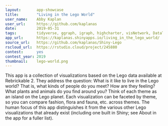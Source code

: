 ```yaml
---
layout:       app-showcase
title:        "Living in the Lego World"
user_name:    Abby Kaplan
user_url:     https://github.com/kaplanas
date:         2019-05-31
tags:         tidyverse, ggraph, igraph, highcharter, visNetwork, DataTables, fuzzyjoin, wordnet, treemap
app_url:      https://kaplanas.shinyapps.io/living_in_the_lego_world/
source_url:   https://github.com/kaplanas/Shiny-Lego
rscloud_url:  https://rstudio.cloud/project/245880
contest:      yes
contest_year: 2019
thumbnail:    lego-world.png
---
```


This app is a collection of visualizations based on the Lego data available at Rebrickable 2. They address the question: What is it like to live in the Lego world? That is, what kinds of people do you meet? How are they feeling? What plants and animals do you find around you? Think of each theme as an island on the Lego planet. Each visualization can be faceted by theme, so you can compare fashion, flora and fauna, etc. across themes. The human focus of this app distinguishes it from the various other Lego visualizations that already exist (including one built in Shiny; see About in the app for a fuller list).
  
